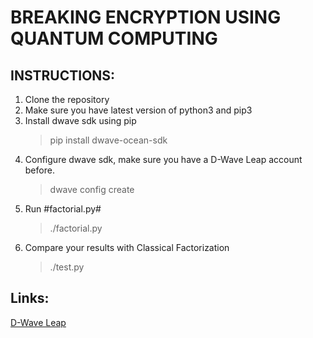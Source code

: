# BREAKING ENCRYPTION USING QUANTUM COMPUTING

## INSTRUCTIONS:

1. Clone the repository
2. Make sure you have latest version of python3 and pip3
3. Install dwave sdk using pip
    > pip install dwave-ocean-sdk
4. Configure dwave sdk, make sure you have a D-Wave Leap account before.
    > dwave config create
5. Run #factorial.py#
    > ./factorial.py
6. Compare your results with Classical Factorization
    > ./test.py

## Links:

[D-Wave Leap](https://docs.dwavesys.com/docs/latest/leap.html)